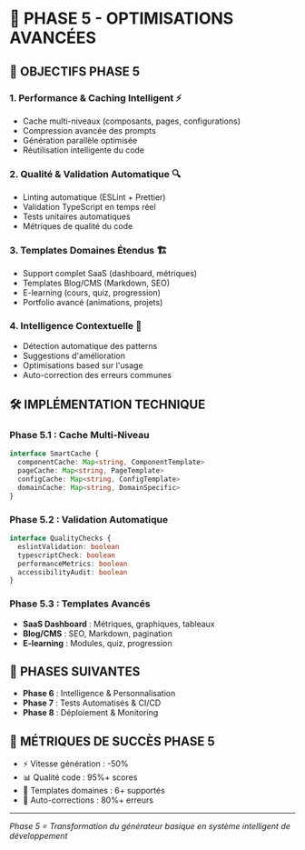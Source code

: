 # 🚀 PHASE 5 - OPTIMISATIONS AVANCÉES

## 🎯 OBJECTIFS PHASE 5

### 1. **Performance & Caching Intelligent** ⚡
- Cache multi-niveaux (composants, pages, configurations)
- Compression avancée des prompts
- Génération parallèle optimisée
- Réutilisation intelligente du code

### 2. **Qualité & Validation Automatique** 🔍
- Linting automatique (ESLint + Prettier)
- Validation TypeScript en temps réel
- Tests unitaires automatiques
- Métriques de qualité du code

### 3. **Templates Domaines Étendus** 🏗️
- Support complet SaaS (dashboard, métriques)
- Templates Blog/CMS (Markdown, SEO)
- E-learning (cours, quiz, progression)
- Portfolio avancé (animations, projets)

### 4. **Intelligence Contextuelle** 🧠
- Détection automatique des patterns
- Suggestions d'amélioration
- Optimisations based sur l'usage
- Auto-correction des erreurs communes

## 🛠️ IMPLÉMENTATION TECHNIQUE

### Phase 5.1 : Cache Multi-Niveau
```typescript
interface SmartCache {
  componentCache: Map<string, ComponentTemplate>
  pageCache: Map<string, PageTemplate>
  configCache: Map<string, ConfigTemplate>
  domainCache: Map<string, DomainSpecific>
}
```

### Phase 5.2 : Validation Automatique
```typescript
interface QualityChecks {
  eslintValidation: boolean
  typescriptCheck: boolean
  performanceMetrics: boolean
  accessibilityAudit: boolean
}
```

### Phase 5.3 : Templates Avancés
- **SaaS Dashboard** : Métriques, graphiques, tableaux
- **Blog/CMS** : SEO, Markdown, pagination
- **E-learning** : Modules, quiz, progression

## 📅 PHASES SUIVANTES

- **Phase 6** : Intelligence & Personnalisation
- **Phase 7** : Tests Automatisés & CI/CD  
- **Phase 8** : Déploiement & Monitoring

## 🎯 MÉTRIQUES DE SUCCÈS PHASE 5

- ⚡ Vitesse génération : -50%
- 📊 Qualité code : 95%+ scores
- 🎨 Templates domaines : 6+ supportés
- 🔧 Auto-corrections : 80%+ erreurs

---
*Phase 5 = Transformation du générateur basique en système intelligent de développement*